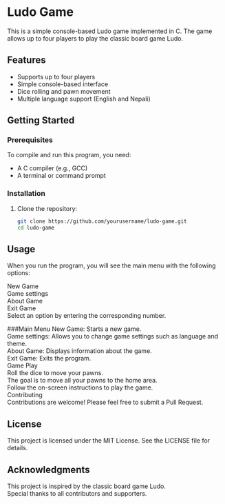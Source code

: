 # Ludo Game

This is a simple console-based Ludo game implemented in C. The game allows up to four players to play the classic board game Ludo.

## Features

- Supports up to four players
- Simple console-based interface
- Dice rolling and pawn movement
- Multiple language support (English and Nepali)

## Getting Started

### Prerequisites

To compile and run this program, you need:

- A C compiler (e.g., GCC)
- A terminal or command prompt

### Installation

1. Clone the repository:

   ```sh
   git clone https://github.com/yourusername/ludo-game.git
   cd ludo-game
## Usage
When you run the program, you will see the main menu with the following options:

New Game<br>
Game settings<br>
About Game<br>
Exit Game<br>
Select an option by entering the corresponding number.<br>

###Main Menu
New Game: Starts a new game.<br>
Game settings: Allows you to change game settings such as language and theme.<br>
About Game: Displays information about the game.<br>
Exit Game: Exits the program.<br>
Game Play<br>
Roll the dice to move your pawns.<br>
The goal is to move all your pawns to the home area.<br>
Follow the on-screen instructions to play the game.<br>
Contributing<br>
Contributions are welcome! Please feel free to submit a Pull Request.<br>

## License
This project is licensed under the MIT License. See the LICENSE file for details.<br>

## Acknowledgments
This project is inspired by the classic board game Ludo.<br>
Special thanks to all contributors and supporters.<br>
